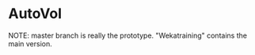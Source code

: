 AutoVol
=======


NOTE: master branch is really the prototype. "Wekatraining" contains the main version.
